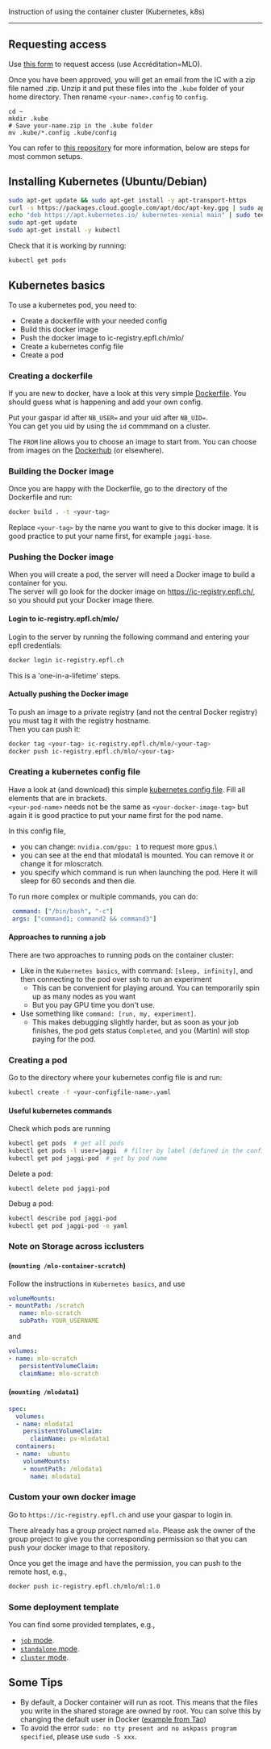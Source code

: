 Instruction of using the container cluster (Kubernetes, k8s)

---

## Requesting access
Use [this form](https://support.epfl.ch/help?id=epfl_sc_cat_item&sys_id=8cd2b9284f1b1b00fe35adee0310c769&sysparm_category=7707db6d4fd94300fe35adee0310c708) to request access (use Accréditation=MLO).

Once you have been approved, you will get an email from the IC with a zip file named <your-name>.zip.
Unzip it and put these files into the `.kube` folder of your home directory. Then rename `<your-name>.config` to `config`.
```
cd ~
mkdir .kube
# Save your-name.zip in the .kube folder
mv .kube/*.config .kube/config
```

You can refer to [this repository](https://github.com/EPFL-IC/caas) for more information, below are steps for most common setups.

## Installing Kubernetes (Ubuntu/Debian)

```bash
sudo apt-get update && sudo apt-get install -y apt-transport-https
curl -s https://packages.cloud.google.com/apt/doc/apt-key.gpg | sudo apt-key add -
echo "deb https://apt.kubernetes.io/ kubernetes-xenial main" | sudo tee -a /etc/apt/sources.list.d/kubernetes.list
sudo apt-get update
sudo apt-get install -y kubectl
```

Check that it is working by running:
```bash
kubectl get pods
```

## Kubernetes basics

To use a kubernetes pod, you need to:
 - Create a dockerfile with your needed config
 - Build this docker image
 - Push the docker image to ic-registry.epfl.ch/mlo/
 - Create a kubernetes config file
 - Create a pod
 
### Creating a dockerfile

If you are new to docker, have a look at this very simple [Dockerfile](todo). You should guess what is happening and add your own config.

Put your gaspar id after `NB_USER=` and your uid after `NB_UID=`.\
You can get you uid by using the `id` commmand on a cluster.

The `FROM` line allows you to choose an image to start from. You can choose from images on the [Dockerhub](https://hub.docker.com/) (or elsewhere).

### Building the Docker image

Once you are happy with the Dockerfile, go to the directory of the Dockerfile and run:
```bash
docker build . -t <your-tag>
```
Replace `<your-tag>` by the name you want to give to this docker image. It is good practice to put your name first, for example `jaggi-base`.

### Pushing the Docker image
When you will create a pod, the server will need a Docker image to build a container for you.\
The server will go look for the docker image on https://ic-registry.epfl.ch/, so you should put your Docker image there.

#### Login to ic-registry.epfl.ch/mlo/
Login to the server by running the following command and entering your epfl credentials:
```bash
docker login ic-registry.epfl.ch
```
This is a 'one-in-a-lifetime' steps.

#### Actually pushing the Docker image
To push an image to a private registry (and not the central Docker registry) you must tag it with the registry hostname.\
Then you can push it:
```bash
docker tag <your-tag> ic-registry.epfl.ch/mlo/<your-tag>
docker push ic-registry.epfl.ch/mlo/<your-tag>
```

### Creating a kubernetes config file
Have a look at (and download) this simple [kubernetes config file](todo).
Fill all elements that are in brackets.\
`<your-pod-name>` needs not be the same as `<your-docker-image-tag>` but again it is good practice to put your name first for the pod name.

In this config file,
 - you can change: `nvidia.com/gpu: 1` to request more gpus.\
 - you can see at the end that mlodata1 is mounted. You can remove it or change it for mloscratch.
 - you specify which command is run when launching the pod. Here it will sleep for 60 seconds and then die.
 
To run more complex or multiple commands, you can do:
```yaml
 command: ["/bin/bash", "-c"]
 args: ["command1; command2 && command3"]
```

#### Approaches to running a job
There are two approaches to running pods on the container cluster:
* Like in the `Kubernetes basics`, with command: `[sleep, infinity]`, and then connecting to the pod over ssh to run an experiment
    * This can be convenient for playing around. You can temporarily spin up as many nodes as you want
    * But you pay GPU time you don't use.
* Use something like `command: [run, my, experiment]`.
    * This makes debugging slightly harder, but as soon as your job finishes, the pod gets status `Completed`, and you (Martin) will stop paying for the pod.

### Creating a pod
Go to the directory where your kubernetes config file is and run:
```bash
kubectl create -f <your-configfile-name>.yaml
```

#### Useful kubernetes commands
Check which pods are running
```bash
kubectl get pods  # get all pods
kubectl get pods -l user=jaggi  # filter by label (defined in the config file)
kubectl get pod jaggi-pod  # get by pod name
```

Delete a pod:
```
kubectl delete pod jaggi-pod
```

Debug a pod:
```bash
kubectl describe pod jaggi-pod
kubectl get pod jaggi-pod -o yaml
```



### Note on Storage across icclusters
#### (`mounting /mlo-container-scratch`)
Follow the instructions in `Kubernetes basics`, and use
```yaml
volumeMounts:
- mountPath: /scratch
   name: mlo-scratch
   subPath: YOUR_USERNAME
```

and

```yaml
volumes:
- name: mlo-scratch
   persistentVolumeClaim:
   claimName: mlo-scratch
```
#### (`mounting /mlodata1`)
```yaml
spec:
  volumes:
  - name: mlodata1
    persistentVolumeClaim:
      claimName: pv-mlodata1
  containers:
  - name:  ubuntu
    volumeMounts:
    - mountPath: /mlodata1
      name: mlodata1
```

### Custom your own docker image
Go to `https://ic-registry.epfl.ch` and use your gaspar to login in.

There already has a group project named `mlo`. Please ask the owner of the group project to give you the corresponding permission so that you can push your docker image to that repository.

Once you get the image and have the permission, you can push to the remote host, e.g.,
```sh
docker push ic-registry.epfl.ch/mlo/ml:1.0
```

### Some deployment template
You can find some provided templates, e.g.,
* [`job` mode](https://github.com/epfml/kubernetes-setup/tree/master/templates/pod-job).
* [`standalone` mode](https://github.com/epfml/kubernetes-setup/tree/master/templates/pod-standalone).
* [`cluster` mode](https://github.com/epfml/kubernetes-setup/tree/master/templates/pod-cluster).

## Some Tips
* By default, a Docker container will run as root. This means that the files you write in the shared storage are owned by root. You can solve this by changing the default user in Docker ([example from Tao](https://github.com/IamTao/beta-kubernetes/blob/29515feb07e953bf602339a7548461aeeaa59de2/images/base/Dockerfile#L56-L72))
* To avoid the error `sudo: no tty present and no askpass program specified`, please use `sudo -S xxx`.
